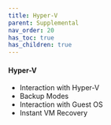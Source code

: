 ```yaml
---
title: Hyper-V
parent: Supplemental
nav_order: 20
has_toc: true
has_children: true
---
```



#### Hyper-V
  * Interaction with Hyper-V
  * Backup Modes
  * Interaction with Guest OS
  * Instant VM Recovery
